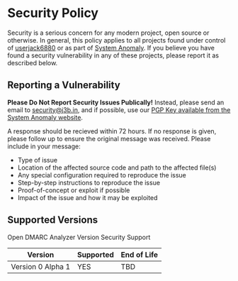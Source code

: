 # Security Policy

Security is a serious concern for any modern project, open source or otherwise. In general, this policy applies to all projects found under control of [userjack6880](https://github.com/userjack6880) or as part of [System Anomaly](https://systemanomaly.com). If you believe you have found a security vulnerability in any of these projects, please report it as described below.

## Reporting a Vulnerability

**Please Do Not Report Security Issues Publically!** Instead, please send an email to [security@j3b.in](mailto:security@j3b.in), and if possible, use our [PGP Key available from the System Anomaly website](https://systemanomaly.com/pgp/). 

A response should be recieved within 72 hours. If no response is given, please follow up to ensure the original message was received. Please include in your message:
- Type of issue
- Location of the affected source code and path to the affected file(s)
- Any special configuration required to reproduce the issue
- Step-by-step instructions to reproduce the issue
- Proof-of-concept or exploit if possible
- Impact of the issue and how it may be exploited

## Supported Versions

Open DMARC Analyzer Version Security Support

| Version                    | Supported | End of Life      |
| -------------------------- | --------- | ---------------- |
| Version 0 Alpha 1          | YES       | TBD              |